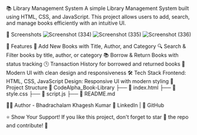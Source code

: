 📚 Library Management System
A simple Library Management System built using HTML, CSS, and JavaScript. This project allows users to add, search, and manage books efficiently with an intuitive UI.

📸 Screenshots
![Screenshot (334)](https://github.com/user-attachments/assets/af4ff317-88bd-4af4-95e9-0a04a41672d8)
![Screenshot (335)](https://github.com/user-attachments/assets/1e0eaef8-350d-4c7a-bec9-fb009e495cb9)
![Screenshot (336)](https://github.com/user-attachments/assets/ff8a0cad-bb3f-4aae-92f6-d89e7805adaf)


🚀 Features
📖 Add New Books with Title, Author, and Category
🔍 Search & Filter books by title, author, or category
📚 Borrow & Return Books with status tracking
🕒 Transaction History for borrowed and returned books
🎨 Modern UI with clean design and responsiveness
🛠️ Tech Stack
Frontend: HTML, CSS, JavaScript
Design: Responsive UI with modern styling
📂 Project Structure
📂 CodeAlpha_Book-Library
├── 📜 index.html
├── 📜 style.css
├── 📜 script.js
├── 📜 README.md

👨‍💻 Author - Bhadrachalam Khagesh Kumar
🔗 LinkedIn | 🐙 GitHub

⭐ Show Your Support!
If you like this project, don't forget to star 🌟 the repo and contribute! 🚀
